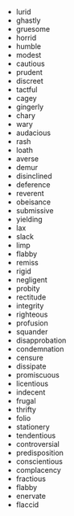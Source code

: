 - lurid
- ghastly
- gruesome
- horrid
- humble
- modest
- cautious
- prudent
- discreet
- tactful
- cagey
- gingerly
- chary
- wary
- audacious
- rash
- loath
- averse
- demur
- disinclined
- deference
- reverent
- obeisance
- submissive
- yielding
- lax
- slack
- limp
- flabby
- remiss
- rigid
- negligent
- probity
- rectitude
- integrity
- righteous
- profusion
- squander
- disapprobation
- condemnation
- censure
- dissipate
- promiscuous
- licentious
- indecent
- frugal
- thrifty
- folio
- stationery
- tendentious
- controversial
- predisposition
- conscientious
- complacency
- fractious
- flabby
- enervate
- flaccid
